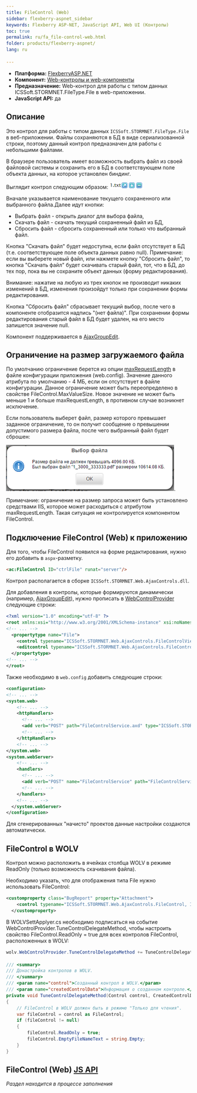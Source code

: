 ```yaml
---
title: FileControl (Web)
sidebar: flexberry-aspnet_sidebar
keywords: Flexberry ASP-NET, JavaScript API, Web UI (Контролы)
toc: true
permalink: ru/fa_file-control-web.html
folder: products/flexberry-aspnet/
lang: ru

---
```


* **Платформа:** [FlexberryASP.NET](fa_flexberry-a-s-p-n-e-t.html)
* **Компонент:** [Web-контролы и web-компоненты](fa_web-controls.html)
* **Предназначение:** Web-контрол для работы с типом данных ICSSoft.STORMNET.FileType.File в web-приложении.
* **JavaScript API:** да

## Описание
Это контрол для работы с типом данных `ICSSoft.STORMNET.FileType.File` в веб-приложении. Файлы сохраняются в БД в виде сериализованной 
строки, поэтому данный контрол предназначен для работы с небольшими файлами.

В браузере пользователь имеет возможность выбрать файл из своей файловой системы и сохранить его в БД в соответствующем поле объекта данных, на которое установлен биндинг.

Выглядит контрол следующим образом:
![](/images/pages/products/flexberry-aspnet/aspnet/file-control.png)

Вначале указывается наименование текущего сохраненного или выбранного файла.Далее идут кнопки: 

* Выбрать файл - открыть диалог для выбора файла,
* Скачать файл - скачать текущий сохраненный файл из БД,
* Сбросить файл - сбросить сохраненный или только что выбранный файл.

Кнопка "Скачать файл" будет недоступна, если файл отсутствует в БД (т.е. соответствующее поле объекта данных равно null).
Примечание: если вы выберете новый файл, или нажмете кнопку "Сбросить файл", то кнопка "Скачать файл" будет скачивать старый файл, тот, что в БД, до тех пор, пока вы не сохраните объект данных (форму редактирования). 

Внимание: нажатие на любую из трех кнопок не производит никаких изменений в БД, изменения произойдут только при сохранении формы редактирования.

Кнопка "Сбросить файл" сбрасывает текущий выбор, после чего в компоненте отобразится надпись "(нет файла)". При сохранении формы редактирования старый файл в БД будет удален, на его место запишется значение null.

Компонент поддерживается в [AjaxGroupEdit](fa_ajax-group-edit.html).

## Ограничение на размер загружаемого файла
По умолчанию ограничение берется из опции [maxRequestLength](https://msdn.microsoft.com/en-us/library/e1f13641(v=vs.100).aspx) в файле конфигурации приложения (web.config). Значение данного атрибута по умолчанию - 4 МБ, если он отсутствует в файле конфигурации.
Данное ограничение может быть переопределено в свойстве FileControl.MaxValueSize. Новое значение не может быть меньше 1 и больше maxRequestLength, в противном случае возникнет исключение.

Если пользователь выберет файл, размер которого превышает заданное ограничение, то он получит сообщение о превышении допустимого размера файла, после чего выбранный файл будет сброшен: 

![](/images/pages/products/flexberry-aspnet/aspnet/file-control-max-file-size.png).

Примечание: ограничение на размер запроса может быть установлено средствами IIS, которое может расходиться с атрибутом maxRequestLength. Такая ситуация не контролируется компонентом FileControl.


## Подключение FileControl (Web) к приложению
Для того, чтобы FileControl появился на форме редактирования, нужно его добавить в `aspx`-разметку. 

```html
<ac:FileControl ID="ctrlFile" runat="server"/>
```

Контрол располагается в сборке `ICSSoft.STORMNET.Web.AjaxControls.dll`.

Для добавления в контролы, которые формируются динамически (например, [AjaxGroupEdit](fa_ajax-group-edit.html)), нужно прописать в [WebControlProvider](fa_web-control-provider.html) следующие строки:

```xml
<?xml version="1.0" encoding="utf-8" ?>
<root xmlns:xsi="http://www.w3.org/2001/XMLSchema-instance" xsi:noNamespaceSchemaLocation="WebControlProvider.xsd">
<!-- ... -->
  <propertytype name="File">
    <control typename="ICSSoft.STORMNET.Web.AjaxControls.FileControlView, ICSSoft.STORMNET.Web.AjaxControls" property="Value" codefile=""/>
    <editcontrol typename="ICSSoft.STORMNET.Web.AjaxControls.FileControl, ICSSoft.STORMNET.Web.AjaxControls" property="Value" codefile=""/>
  </propertytype>
<!-- ... -->
</root>
```

Также необходимо в `web.config` добавить следующие строки:

```xml
<configuration>
<!-- ... -->
<system.web>
    <!-- ... -->
    <httpHandlers>
      <!-- ... -->
      <add verb="POST" path="FileControlService.axd" type="ICSSoft.STORMNET.Web.HttpHandlers.FileControlHandler" validate="false" />
      <!-- ... -->
    </httpHandlers>
    <!-- ... -->
</system.web>
<system.webServer>
    <!-- ... -->
    <handlers>
      <!-- ... -->
      <add verb="POST" name="FileControlService" path="FileControlService.axd" type="ICSSoft.STORMNET.Web.HttpHandlers.FileControlHandler" resourceType="Unspecified" preCondition="integratedMode" />
      <!-- ... -->
    </handlers>
    <!-- ... -->
  </system.webServer>
</configuration>
```

Для сгенерированных "начисто" проектов данные настройки создаются автоматически.

## FileControl в WOLV
Контрол можно расположить в ячейках столбца WOLV в режиме ReadOnly (только возможность скачивания файла).

Необходимо указать, что для отображения типа File нужно использовать FileControl:

```xml
<customproperty class="BugReport" property="Attachment">
    <control typename="ICSSoft.STORMNET.Web.AjaxControls.FileControl, ICSSoft.STORMNET.Web.AjaxControls" property="Value" codefile=""/>
  </customproperty>
```

В WOLVSettApplyer.cs необходимо подписаться на событие WebControlProvider.TuneControlDelegateMethod, чтобы настроить свойство FileControl.ReadOnly = true для всех контролов FileControl, расположенных в WOLV:

```cs
wolv.WebControlProvider.TuneControlDelegateMethod += TuneControlDelegateMethod;

/// <summary>
/// Донастройка контролов в WOLV.
/// </summary>
/// <param name="control">Созданный контрол в WOLV.</param>
/// <param name="createdControlData">Информация о созданном контроле.</param>
private void TuneControlDelegateMethod(Control control, CreatedControlData createdControlData)
{
    // FileControl в WOLV должен быть в режиме "Только для чтения".
    var fileControl = control as FileControl;
    if (fileControl != null)
    {
        fileControl.ReadOnly = true;
        fileControl.EmptyFileNameText = string.Empty;
    }
}
```

## FileControl (Web) [JS API](fa_java-script-a-p-i.html)
*Раздел находится в процессе заполнения*
